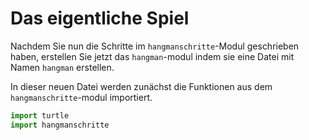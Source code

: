 # Das eigentliche Spiel

Nachdem Sie nun die Schritte im `hangmanschritte`-Modul geschrieben haben, erstellen Sie jetzt das `hangman`-modul indem sie eine Datei mit Namen `hangman` erstellen.

In dieser neuen Datei werden zunächst die Funktionen aus dem `hangmanschritte`-modul importiert.

```python
import turtle
import hangmanschritte
```
